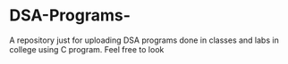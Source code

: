 # DSA-Programs-
A repository just for uploading DSA programs done in classes and labs in college using C program. Feel free to look 
